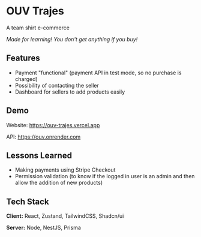 
# OUV Trajes

A team shirt e-commerce

*Made for learning! You don't get anything if you buy!*



## Features

- Payment "functional" (payment API in test mode, so no purchase is charged)
- Possibility of contacting the seller
- Dashboard for sellers to add products easily

## Demo

Website: https://ouv-trajes.vercel.app

API: https://ouv.onrender.com

## Lessons Learned

- Making payments using Stripe Checkout
- Permission validation (to know if the logged in user is an admin and then allow the addition of new products)

## Tech Stack

**Client:** React, Zustand, TailwindCSS, Shadcn/ui

**Server:** Node, NestJS, Prisma

